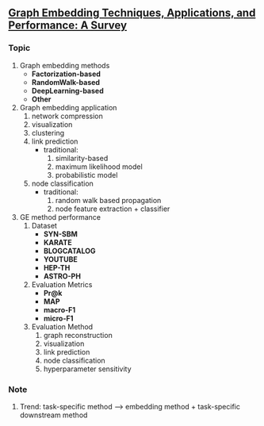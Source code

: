 ## [Graph Embedding Techniques, Applications, and Performance: A Survey](https://arxiv.org/pdf/1705.02801.pdf)

### Topic
1. Graph embedding methods
    * **Factorization-based**
    * **RandomWalk-based**
    * **DeepLearning-based**
    * **Other**
1. Graph embedding application
    1. network compression
    1. visualization
    1. clustering
    1. link prediction
        * traditional:
            1. similarity-based
            1. maximum likelihood model
            1. probabilistic model
    1. node classification
        * traditional:
            1. random walk based propagation
            1. node feature extraction + classifier
1. GE method performance
    1. Dataset
        * **SYN-SBM**
        * **KARATE**
        * **BLOGCATALOG**
        * **YOUTUBE**
        * **HEP-TH**
        * **ASTRO-PH**
    1. Evaluation Metrics
        * **Pr@k**
        * **MAP**
        * **macro-F1**
        * **micro-F1**
    1. Evaluation Method
        1. graph reconstruction
        1. visualization
        1. link prediction
        1. node classification
        1. hyperparameter sensitivity

### Note
1. Trend: task-specific method --> embedding method + task-specific downstream method
